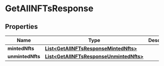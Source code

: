 

# GetAllNFTsResponse


## Properties

Name | Type | Description | Notes
------------ | ------------- | ------------- | -------------
**mintedNfts** | [**List&lt;GetAllNFTsResponseMintedNfts&gt;**](GetAllNFTsResponseMintedNfts.md) |  |  [optional]
**unmintedNfts** | [**List&lt;GetAllNFTsResponseUnmintedNfts&gt;**](GetAllNFTsResponseUnmintedNfts.md) |  |  [optional]



